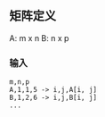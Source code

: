 ## 矩阵定义

A: m x n
B: n x p

### 输入

```
m,n,p
A,1,1,5 -> i,j,A[i, j]
B,1,2,6 -> i,j,B[i, j]
...
```
